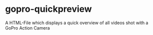 # gopro-quickpreview
A HTML-File which displays a quick overview of all videos shot with a GoPro Action Camera
